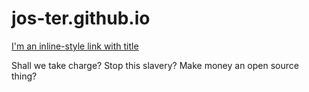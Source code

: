 # jos-ter.github.io
[I'm an inline-style link with title](https://www.google.com "Google's Homepage")


Shall we take charge? Stop this slavery? Make money an open source thing?
